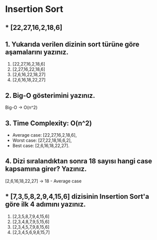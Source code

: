 # Insertion Sort
## * [22,27,16,2,18,6]

## 1. Yukarıda verilen dizinin sort türüne göre aşamalarını yazınız.
1. [22,27,16,2,18,6]
2. [2,27,16,22,18,6]
3. [2,6,16,22,18,27]
4. [2,6,16,18,22,27]

## 2. Big-O gösterimini yazınız.
Big-O -> O(n^2)

## 3. Time Complexity: O(n^2)
* Average case: [22,27,16,2,18,6],
* Worst case: [27,22,18,16,6,2],
* Best case: [2,6,16,18,22,27].

## 4. Dizi sıralandıktan sonra 18 sayısı hangi case kapsamına girer? Yazınız.
[2,6,16,18,22,27] -> 18 - Average case

## * [7,3,5,8,2,9,4,15,6] dizisinin Insertion Sort'a göre ilk 4 adımını yazınız.
1. [2,3,5,8,7,9,4,15,6]
2. [2,3,4,8,7,9,5,15,6]
3. [2,3,4,5,7,9,8,15,6]
4. [2,3,4,5,6,9,8,15,7]

